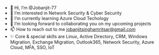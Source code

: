 - 👋 Hi, I’m @Jobanjit-77
- 👀 I’m interested in Network Security & Cyber Security 
- 🌱 I’m currently learning Azure Cloud Techology 
- 💞️ I’m looking forward to collaborating you on my upcoming projects
- 📫 How to reach out to me jobanjitsinghamritsar@gmail.com
- ✨ Core & special skills are Linux, Active Directory, CRM, Windows Migration, Exchange Migration, Outlook365, Network Security, Azure Cloud, MFA, SSO, IoT 
<!---
Jobanjit-77/Jobanjit-77 is a ✨ special ✨ repository because its `README.md` (this file) appears on your GitHub profile.
You can click the Preview link to take a look at your changes.
--->
